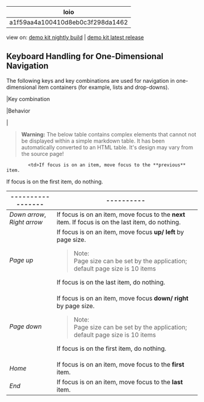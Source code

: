 <!-- loioa1f59aa4a100410d8eb0c3f298da1462 -->

| loio |
| -----|
| a1f59aa4a100410d8eb0c3f298da1462 |

<div id="loio">

view on: [demo kit nightly build](https://openui5nightly.hana.ondemand.com/#/topic/a1f59aa4a100410d8eb0c3f298da1462) | [demo kit latest release](https://openui5.hana.ondemand.com/#/topic/a1f59aa4a100410d8eb0c3f298da1462)</div>

## Keyboard Handling for One-Dimensional Navigation

The following keys and key combinations are used for navigation in one-dimensional item containers \(for example, lists and drop-downs\).

|Key combination

|Behavior

|
 > **Warning:** The below table contains complex elements that cannot not be displayed within a simple markdown table. It has been automatically converted to an HTML table. It's design may vary from the source page!

<table>
	<thead>
		<tr>
			<th>-----------------</th>
			<th>----------</th>
		</tr>
	</thead>
	<tbody>

			<td>If focus is on an item, move focus to the **previous** item.
If focus is on the first item, do nothing.
			</td>
		</tr>
		<tr>
			<td>*Down arrow*, *Right arrow*
			</td>
			<td>If focus is on an item, move focus to the **next** item.
If focus is on the last item, do nothing.
			</td>
		</tr>
		<tr>
			<td>*Page up*
			</td>
			<td>If focus is on an item, move focus **up/ left** by page size.
 > Note:  
 > Page size can be set by the application; default page size is 10 items

If focus is on the last item, do nothing.
			</td>
		</tr>
		<tr>
			<td>*Page down*
			</td>
			<td>If focus is on an item, move focus **down/ right** by page size.
 > Note:  
 > Page size can be set by the application; default page size is 10 items

If focus is on the first item, do nothing.
			</td>
		</tr>
		<tr>
			<td>*Home*
			</td>
			<td>If focus is on an item, move focus to the **first** item.
			</td>
		</tr>
		<tr>
			<td>*End*
			</td>
			<td>If focus is on an item, move focus to the **last** item.
			</td>
		</tr>
	</tbody>
</table>

